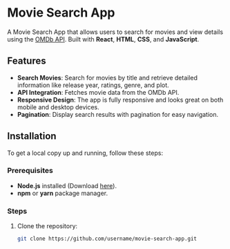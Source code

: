 # Movie Search App

A Movie Search App that allows users to search for movies and view details using the [OMDb API](http://www.omdbapi.com/). Built with **React**, **HTML**, **CSS**, and **JavaScript**.

## Features

- **Search Movies**: Search for movies by title and retrieve detailed information like release year, ratings, genre, and plot.
- **API Integration**: Fetches movie data from the OMDb API.
- **Responsive Design**: The app is fully responsive and looks great on both mobile and desktop devices.
- **Pagination**: Display search results with pagination for easy navigation.

## Installation

To get a local copy up and running, follow these steps:

### Prerequisites

- **Node.js** installed (Download [here](https://nodejs.org/)).
- **npm** or **yarn** package manager.

### Steps

1. Clone the repository:

   ```bash
   git clone https://github.com/username/movie-search-app.git
